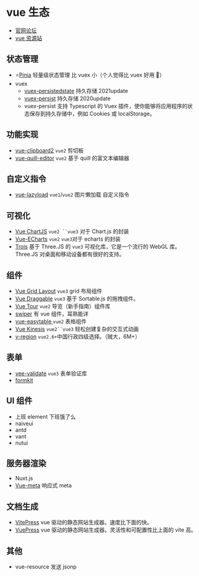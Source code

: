 # vue 生态

- [官网论坛](https://forum.vuejs.org/)
- [vue 资源站](https://github.com/vuejs/awesome-vue)

##

## 状态管理

- ⭐️[Pinia](https://github.com/vuejs/pinia) 轻量级状态管理 比 vuex 小（个人觉得比 vuex 好用 🙈）
- vuex
  - [vuex-persistedstate](https://github.com/robinvdvleuten/vuex-persistedstate) 持久存储 2021update
  - [vuex-persist](https://github.com/championswimmer/vuex-persist) 持久存储 2020update
  - vuex-persist 支持 Typescript 的 Vuex 插件，使你能够将应用程序的状态保存到持久存储中，例如 Cookies 或 localStorage。

## 功能实现

- [vue-clipboard2](https://www.npmjs.com/package/vue-clipboard2) `vue2` 剪切板
- [vue-quill-editor](https://www.npmjs.com/package/vue-quill-editor) `vue2` 基于 quill 的富文本编辑器

## 自定义指令

- [vue-lazyload](https://www.npmjs.com/package/vue-lazyload) `vue1`/`vue2` 图片懒加载 自定义指令

## 可视化

- [Vue ChartJS](https://github.com/apertureless/vue-chartjs) ` vue2 ``vue3 ` 对于 Chart.js 的封装
- [Vue-ECharts](https://github.com/ecomfe/vue-echarts) `vue2` `vue3`对于 echarts 的封装
- [Trois](https://github.com/troisjs/trois) 基于 Three.JS 的 `vue3` 可视化库，它是一个流行的 WebGL 库。Three.JS 对桌面和移动设备都有很好的支持。

## 组件

- [Vue Grid Layout](https://github.com/jbaysolutions/vue-grid-layout) `vue3` grid 布局组件
- [Vue Draggable](https://github.com/SortableJS/Vue.Draggable) `vue3` 基于 Sortable.js 的拖拽组件。
- [Vue Tour](https://github.com/pulsardev/vue-tour) `vue2` 导览（新手指南）组件库
- [swiper](https://github.com/nolimits4web/swiper) 有 vue 组件，耳熟能详
- [vue-easytable ](https://github.com/Happy-Coding-Clans/vue-easytable)`vue2` 表格组件
- [Vue Kinesis](https://github.com/Aminerman/vue-kinesis) ` vue2``vue3 ` 轻松创建复杂的交互式动画
- [v-region](https://www.npmjs.com/package/v-region) `vue2.6+`中国行政四级选择。（贼大，6M+）

## 表单

- [vee-validate](https://github.com/logaretm/vee-validate) `vue3` 表单验证库
- [formkit](https://github.com/formkit/formkit)

## UI 组件

- 上班 element 下班饿了么
- naiveui
- antd
- vant
- nutui

## 服务器渲染

- Nuxt.js
- [Vue-meta](https://vue-meta.nuxtjs.org/) 响应式 meta

## 文档生成

- [VitePress](https://github.com/vuejs/vitepress) vue 驱动的静态网站生成器。速度比下面的快。
- [VuePress](https://v2.vuepress.vuejs.org/zh/) vue 驱动的静态网站生成器。灵活性和可配置性比上面的 vite 高。

## 其他

- vue-resource 发送 jsonp
